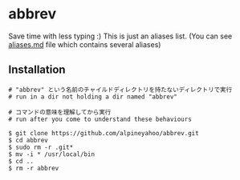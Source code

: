 # abbrev
Save time with less typing :) This is just an aliases list. (You can see [aliases.md](https://github.com/alpineyahoo/abbrev/blob/main/.github/aliases.md) file which contains several aliases)
## Installation

```shell
# "abbrev" という名前のチャイルドディレクトリを持たないディレクトリで実行
# run in a dir not holding a dir named "abbrev"

# コマンドの意味を理解してから実行
# run after you come to understand these behaviours

$ git clone https://github.com/alpineyahoo/abbrev.git
$ cd abbrev
$ sudo rm -r .git*
$ mv -i * /usr/local/bin
$ cd ..
$ rm -r abbrev
```
